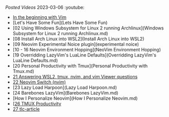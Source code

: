 _Posted Videos_
  2023-03-06
  :youtube:

  - [In the beginning with Vim](vim-in-the-beginning)
  - [Let's Have Some Fun](Lets Have Some Fun)
  - [02 Using Windows Subsystem for Linux 2 running Archlinux](Windows Subsystem for Linux 2 running Archlinux.md)
  - [08 Install Arch Linux into WSL2](Install Arch Linux into WSL2)
  - [09 Neovim Experimental Noice plugin](experimental noice)
  - [10 - 16 Neovim Environment Hopping](NeoVim Environment Hopping)
  - [19 Overridding LazyVim's LuaLine Defaults](Overridding LazyVim's LuaLine Defaults.md)
  - [20 Personal Productivity with Tmux](Personal Productivity with Tmux.md)
  - [21 Answering WSL2, tmux, nvim, and vim Viewer questions](Answering-WSL2-tmux-nvim-and-vim-Viewer-questions.md)
  - [22 Neovim Switch (nvim)](neovim-switcher)
  - [23 Lazy Load Harpoon](Lazy Load Harpoon.md)
  - [24 Barebones LazyVim](Barebones LazyVim.md)
  - [How I Personalize Neovim](How I Personalize Neovim.md)
  - [[26 TMUX Productivity](26-TMUX-Productivity.md)
  - [27 tlc-article](27-tlc-article.md)
